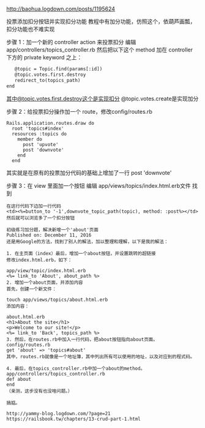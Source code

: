 http://baohua.logdown.com/posts/1195624

投票添加扣分按钮并实现扣分功能
教程中有加分功能，仿照这个，依葫芦画瓢，扣分功能也不难实现

步骤 1：加一个新的 controller action 来投票扣分
编辑 app/controllers/topics_controller.rb 然后把以下这个 method 加在 controller 下方的 private keyword 之上：

```def downvote
   @topic = Topic.find(params[:id])
   @topic.votes.first.destroy
   redirect_to(topics_path)
end
```
其中@topic.votes.first.destroy这个是实现扣分 @topic.votes.create是实现加分

步骤 2：给投票扣分操作加一个 route，修改config/routes.rb
```
Rails.application.routes.draw do
  root 'topics#index'
  resources :topics do
    member do
      post 'upvote'
      post 'downvote'
    end
  end
  ```
其实就是在原有的投票加分代码的基础上增加了一行
post 'downvote'

步骤 3：在 view 里面加一个按钮
编辑 app/views/topics/index.html.erb文件
找到

```<%=button_to '+1',upvote_topic_path(topic), method: :post%>
在这行代码下边加一行代码
<td><%=button_to '-1',downvote_topic_path(topic), method: :post%></td>
然后就可以浏览多了一个扣分按钮
```

```
初级练习加分题，解决新增一个'about'页面
Published on: December 11, 2016
还是用Google的方法，找到了别人的解法，加以整理和理解，以下是我的解法：

1. 在主页面（index）最后，增加一个about按钮，并设置跳转的超链接
修改index.html.erb，如下：

app/view/topic/index.html.erb
<%= link_to 'About', about_path %>
2. 增加一个about页面，并添加内容
首先，创建一个新文件：

touch app/views/topics/about.html.erb
添加内容：

about.html.erb
<h1>About the site</h1>
<p>Welcome to our site!</p>
<%= link_to 'Back', topics_path %>
3. 然后，在routes.rb中加入一行代码，把about按钮指向about页面。
config/routes.rb
get 'about' => 'topics#about'
其中，routes.rb就像是一个地址簿，其中列出所有可以使用的地址，以及对应到的程式码。

4. 最后，在topics_controller.rb中加一个about的method。
app/controllers/topics_controller.rb
def about
end
（亲测，这步没有也没啥问题。）

搞掂。
```
```
http://yammy-blog.logdown.com/?page=21
https://railsbook.tw/chapters/13-crud-part-1.html
```
